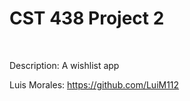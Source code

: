 <h1> CST 438 Project 2</h1><br>

Description: A wishlist app

Luis Morales: https://github.com/LuiM112
